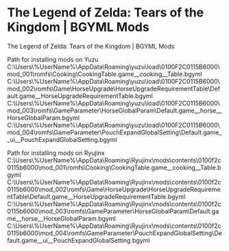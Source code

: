 # The Legend of Zelda: Tears of the Kingdom | BGYML Mods
The Legend of Zelda: Tears of the Kingdom | BGYML Mods

Path for installing mods on Yuzu
C:\Users\\%UserName%\AppData\Roaming\yuzu\load\0100F2C0115B6000\mod_001\romfs\Cooking\CookingTable.game__cooking__Table.bgyml
C:\Users\\%UserName%\AppData\Roaming\yuzu\load\0100F2C0115B6000\mod_002\romfs\Game\HorseUpgrade\HorseUpgradeRequirementTable\Default.game__HorseUpgradeRequirementTable.bgyml
C:\Users\\%UserName%\AppData\Roaming\yuzu\load\0100F2C0115B6000\mod_003\romfs\GameParameter\HorseGlobalParam\Default.game__horse__HorseGlobalParam.bgyml
C:\Users\\%UserName%\AppData\Roaming\yuzu\load\0100F2C0115B6000\mod_004\romfs\GameParameter\PouchExpandGlobalSetting\Default.game__ui__PouchExpandGlobalSetting.bgyml

Path for installing mods on Ryujinx
C:\Users\\%UserName%\AppData\Roaming\Ryujinx\mods\contents\0100f2c0115b6000\mod_001\romfs\Cooking\CookingTable.game__cooking__Table.bgyml
C:\Users\\%UserName%\AppData\Roaming\Ryujinx\mods\contents\0100f2c0115b6000\mod_002\romfs\Game\HorseUpgrade\HorseUpgradeRequirementTable\Default.game__HorseUpgradeRequirementTable.bgyml
C:\Users\\%UserName%\AppData\Roaming\Ryujinx\mods\contents\0100f2c0115b6000\mod_003\romfs\GameParameter\HorseGlobalParam\Default.game__horse__HorseGlobalParam.bgyml
C:\Users\\%UserName%\AppData\Roaming\Ryujinx\mods\contents\0100f2c0115b6000\mod_004\romfs\GameParameter\PouchExpandGlobalSetting\Default.game__ui__PouchExpandGlobalSetting.bgyml
